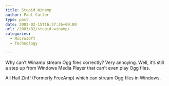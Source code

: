 ```yaml
---
title: Stupid Winamp
author: Paul Cutler
type: post
date: 2003-02-15T16:37:36+00:00
url: /2003/02/stupid-winamp/
categories:
  - Microsoft
  - Technology

---
```

Why can&#8217;t Winamp stream Ogg files correctly? Very annoying. Well, it&#8217;s still a step up from Windows Media Player that can&#8217;t even play Ogg files.

All Hail Zinf! (Formerly FreeAmp) which can stream Ogg files in Windows.